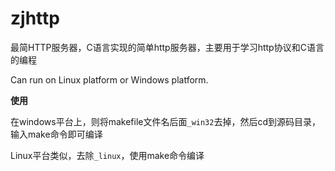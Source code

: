 # zjhttp
最简HTTP服务器，C语言实现的简单http服务器，主要用于学习http协议和C语言的编程

Can run on Linux platform or Windows platform.


**使用**

在windows平台上，则将makefile文件名后面`_win32`去掉，然后cd到源码目录，输入make命令即可编译

Linux平台类似，去除`_linux`，使用make命令编译
